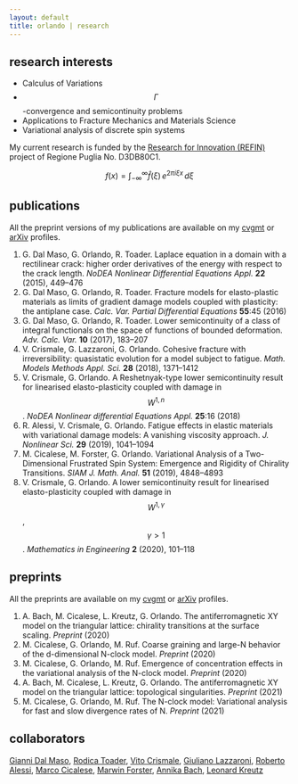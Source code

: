 ```yaml
---
layout: default
title: orlando | research
---
```


## research interests

- Calculus of Variations
- $$\Gamma$$-convergence and semicontinuity problems
- Applications to Fracture Mechanics and Materials Science
- Variational analysis of discrete spin systems

My current research is funded by the [Research for Innovation (REFIN)](https://www.refin.regione.puglia.it/pages/index) project of Regione Puglia No. D3DB80C1.

$$f(x) = \int_{-\infty}^\infty \hat f(\xi)\,e^{2 \pi i \xi x} \,d\xi$$


## publications

All the preprint versions of my publications are available on my [cvgmt](http://cvgmt.sns.it/person/1531/) or [arXiv](https://arxiv.org/a/orlando_g_1.html) profiles.

1. G. Dal Maso, G. Orlando, R. Toader. Laplace equation in a domain with a rectilinear crack: higher order derivatives of the energy with respect to the crack length. *NoDEA Nonlinear Differential Equations Appl.* **22** (2015), 449–476
1. G. Dal Maso, G. Orlando, R. Toader. Fracture models for elasto-plastic materials as limits of gradient damage models coupled with plasticity: the antiplane case. *Calc. Var. Partial Differential Equations* **55**:45 (2016)
1. G. Dal Maso, G. Orlando, R. Toader. Lower semicontinuity of a class of integral functionals on the space of functions of bounded deformation. *Adv. Calc. Var.* **10** (2017), 183–207
1. V. Crismale, G. Lazzaroni, G. Orlando. Cohesive fracture with irreversibility: quasistatic evolution for a model subject to fatigue. *Math. Models Methods Appl. Sci.* **28** (2018), 1371–1412
2. V. Crismale, G. Orlando. A Reshetnyak-type lower semicontinuity result for linearised elasto-plasticity coupled with damage in $$W^{1,n}$$. *NoDEA Nonlinear differential Equations Appl.* **25**:16 (2018)
3. R. Alessi, V. Crismale, G. Orlando. Fatigue effects in elastic materials with variational damage models: A vanishing viscosity approach. *J. Nonlinear Sci.* **29** (2019), 1041–1094
4. M. Cicalese, M. Forster, G. Orlando. Variational Analysis of a Two-Dimensional Frustrated Spin System: Emergence and Rigidity of Chirality Transitions. *SIAM J. Math. Anal.* **51** (2019), 4848–4893
5. V. Crismale, G. Orlando. A lower semicontinuity result for linearised elasto-plasticity coupled with damage in $$W^{1,\gamma}$$, $$\gamma > 1$$. *Mathematics in Engineering* **2** (2020), 101–118

## preprints

All the preprints are available on my [cvgmt](http://cvgmt.sns.it/person/1531/) or [arXiv](https://arxiv.org/a/orlando_g_1.html) profiles.

1. A. Bach, M. Cicalese, L. Kreutz, G. Orlando. The antiferromagnetic XY model on the triangular lattice: chirality transitions at the surface scaling. *Preprint* (2020)
2. M. Cicalese, G. Orlando, M. Ruf. Coarse graining and large-N behavior of the d-dimensional N-clock model. *Preprint* (2020)
3. M. Cicalese, G. Orlando, M. Ruf. Emergence of concentration effects in the variational analysis of the N-clock model. *Preprint* (2020)
4. A. Bach, M. Cicalese, L. Kreutz, G. Orlando. The antiferromagnetic XY model on the triangular lattice: topological singularities. *Preprint* (2021)
5. M. Cicalese, G. Orlando, M. Ruf. The N-clock model: Variational analysis for fast and slow divergence rates of N. *Preprint* (2021)


## collaborators

[Gianni Dal Maso](https://people.sissa.it/~dalmaso/), [Rodica Toader](https://people.uniud.it/page/rodica.toader), [Vito Crismale](http://www.vitocrismale.info/index.html), [Giuliano Lazzaroni](https://web.math.unifi.it/users/lazzaroni/), [Roberto Alessi](https://robertoalessi.weebly.com/), [Marco Cicalese](https://www-m7.ma.tum.de/bin/view/Analysis/MarcoCicalese), [Marwin Forster](https://www-m7.ma.tum.de/bin/view/Analysis/MarwinForster), [Annika Bach](https://www-m7.ma.tum.de/bin/view/Analysis/AnnikaBach), [Leonard Kreutz](https://www.uni-muenster.de/AMM/en/Friedrich/mitarbeiter/kreutz.html)